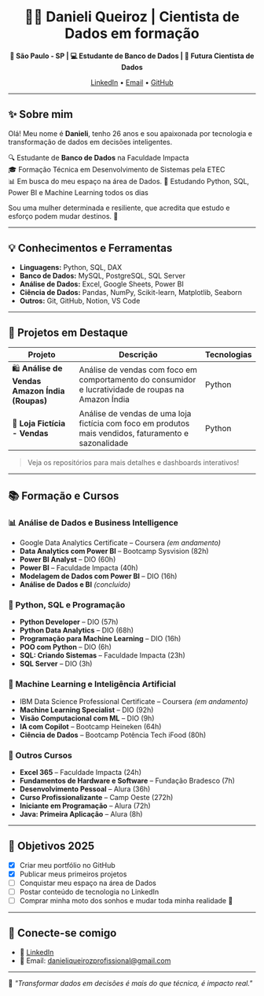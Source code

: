 <h1 align="center">👩‍💻 Danieli Queiroz | Cientista de Dados em formação</h1>

<p align="center">
  <strong>📍 São Paulo - SP | 💻 Estudante de Banco de Dados | 🚀 Futura Cientista de Dados</strong>
</p>

<p align="center">
  <a href="https://www.linkedin.com/in/danieli-queirozprofissional">LinkedIn</a> •
  <a href="mailto:danieliqueirozprofissional@gmail.com">Email</a> •
  <a href="https://github.com/danieli-queiroz">GitHub</a>
</p>

---

## ✨ Sobre mim

Olá! Meu nome é **Danieli**, tenho 26 anos e sou apaixonada por tecnologia e transformação de dados em decisões inteligentes.

🔍 Estudante de **Banco de Dados** na Faculdade Impacta  
🎓 Formação Técnica em Desenvolvimento de Sistemas pela ETEC  
📊 Em busca do meu espaço na área de Dados.
🚀 Estudando Python, SQL, Power BI e Machine Learning todos os dias

Sou uma mulher determinada e resiliente, que acredita que estudo e esforço podem mudar destinos. 💜

---

## 💡 Conhecimentos e Ferramentas

- **Linguagens:** Python, SQL, DAX  
- **Banco de Dados:** MySQL, PostgreSQL, SQL Server  
- **Análise de Dados:** Excel, Google Sheets, Power BI  
- **Ciência de Dados:** Pandas, NumPy, Scikit-learn, Matplotlib, Seaborn  
- **Outros:** Git, GitHub, Notion, VS Code  

---

## 📁 Projetos em Destaque

| Projeto | Descrição | Tecnologias |
|--------|-----------|-------------|
| 🛍️ **Análise de Vendas Amazon Índia (Roupas)** | Análise de vendas com foco em comportamento do consumidor e lucratividade de roupas na Amazon Índia | Python |
| 🏬 **Loja Fictícia - Vendas** | Análise de vendas de uma loja fictícia com foco em produtos mais vendidos, faturamento e sazonalidade | Python |

> Veja os repositórios para mais detalhes e dashboards interativos!

---

## 📚 Formação e Cursos

### 📊 Análise de Dados e Business Intelligence

- Google Data Analytics Certificate – Coursera *(em andamento)*  
- **Data Analytics com Power BI** – Bootcamp Sysvision (82h)  
- **Power BI Analyst** – DIO (60h)  
- **Power BI** – Faculdade Impacta (40h)  
- **Modelagem de Dados com Power BI** – DIO (16h)  
- **Análise de Dados e BI** *(concluído)*

### 🐍 Python, SQL e Programação

- **Python Developer** – DIO (57h)  
- **Python Data Analytics** – DIO (68h)  
- **Programação para Machine Learning** – DIO (16h)  
- **POO com Python** – DIO (6h)  
- **SQL: Criando Sistemas** – Faculdade Impacta (23h)  
- **SQL Server** – DIO (3h)

### 🤖 Machine Learning e Inteligência Artificial

- IBM Data Science Professional Certificate – Coursera *(em andamento)*  
- **Machine Learning Specialist** – DIO (92h)  
- **Visão Computacional com ML** – DIO (9h)  
- **IA com Copilot** – Bootcamp Heineken (64h)  
- **Ciência de Dados** – Bootcamp Potência Tech iFood (80h)

### 🧰 Outros Cursos

- **Excel 365** – Faculdade Impacta (24h)  
- **Fundamentos de Hardware e Software** – Fundação Bradesco (7h)  
- **Desenvolvimento Pessoal** – Alura (36h)  
- **Curso Profissionalizante** – Camp Oeste (272h)  
- **Iniciante em Programação** – Alura (72h)  
- **Java: Primeira Aplicação** – Alura (8h)

---

## 🌱 Objetivos 2025

- [x] Criar meu portfólio no GitHub  
- [x] Publicar meus primeiros projetos  
- [ ] Conquistar meu espaço na área de Dados  
- [ ] Postar conteúdo de tecnologia no LinkedIn  
- [ ] Comprar minha moto dos sonhos e mudar toda minha realidade 🛵  

---

## 🤝 Conecte-se comigo

- 💼 [LinkedIn](https://www.linkedin.com/in/danieli-queirozprofissional)  
- 📧 Email: danieliqueirozprofissional@gmail.com  

---

🦋 *"Transformar dados em decisões é mais do que técnica, é impacto real."*


